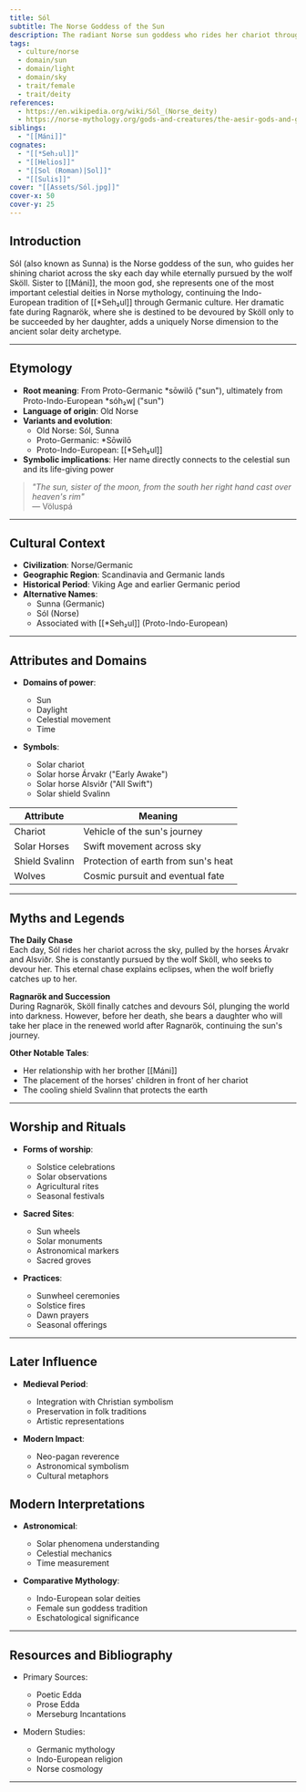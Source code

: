 ```yaml
---
title: Sól
subtitle: The Norse Goddess of the Sun
description: The radiant Norse sun goddess who rides her chariot through the heavens until Ragnarök
tags:
  - culture/norse
  - domain/sun
  - domain/light
  - domain/sky
  - trait/female
  - trait/deity
references:
  - https://en.wikipedia.org/wiki/Sól_(Norse_deity)
  - https://norse-mythology.org/gods-and-creatures/the-aesir-gods-and-goddesses/sol/
siblings:
  - "[[Máni]]"
cognates:
  - "[[*Seh₂ul]]"
  - "[[Helios]]"
  - "[[Sol (Roman)|Sol]]"
  - "[[Sulis]]"
cover: "[[Assets/Sól.jpg]]"
cover-x: 50
cover-y: 25
---
```

## Introduction
Sól (also known as Sunna) is the Norse goddess of the sun, who guides her shining chariot across the sky each day while eternally pursued by the wolf Sköll. Sister to [[Máni]], the moon god, she represents one of the most important celestial deities in Norse mythology, continuing the Indo-European tradition of [[*Seh₂ul]] through Germanic culture. Her dramatic fate during Ragnarök, where she is destined to be devoured by Sköll only to be succeeded by her daughter, adds a uniquely Norse dimension to the ancient solar deity archetype.

---

## Etymology

- **Root meaning**: From Proto-Germanic *sōwilō ("sun"), ultimately from Proto-Indo-European *sóh₂wl̥ ("sun")
- **Language of origin**: Old Norse
- **Variants and evolution**:
  - Old Norse: Sól, Sunna
  - Proto-Germanic: *Sōwilō
  - Proto-Indo-European: [[*Seh₂ul]]
- **Symbolic implications**: Her name directly connects to the celestial sun and its life-giving power

> _"The sun, sister of the moon, from the south
her right hand cast over heaven's rim"_  
> — Völuspá

---

## Cultural Context

- **Civilization**: Norse/Germanic
- **Geographic Region**: Scandinavia and Germanic lands
- **Historical Period**: Viking Age and earlier Germanic period
- **Alternative Names**:
  - Sunna (Germanic)
  - Sól (Norse)
  - Associated with [[*Seh₂ul]] (Proto-Indo-European)

---

## Attributes and Domains

- **Domains of power**: 
  - Sun
  - Daylight
  - Celestial movement
  - Time

- **Symbols**: 
  - Solar chariot
  - Solar horse Árvakr ("Early Awake")
  - Solar horse Alsviðr ("All Swift")
  - Solar shield Svalinn

| Attribute | Meaning |
|-----------|----------|
| Chariot | Vehicle of the sun's journey |
| Solar Horses | Swift movement across sky |
| Shield Svalinn | Protection of earth from sun's heat |
| Wolves | Cosmic pursuit and eventual fate |

---

## Myths and Legends

**The Daily Chase**  
Each day, Sól rides her chariot across the sky, pulled by the horses Árvakr and Alsviðr. She is constantly pursued by the wolf Sköll, who seeks to devour her. This eternal chase explains eclipses, when the wolf briefly catches up to her.

**Ragnarök and Succession**  
During Ragnarök, Sköll finally catches and devours Sól, plunging the world into darkness. However, before her death, she bears a daughter who will take her place in the renewed world after Ragnarök, continuing the sun's journey.

**Other Notable Tales**:
- Her relationship with her brother [[Máni]]
- The placement of the horses' children in front of her chariot
- The cooling shield Svalinn that protects the earth

---

## Worship and Rituals

- **Forms of worship**: 
  - Solstice celebrations
  - Solar observations
  - Agricultural rites
  - Seasonal festivals

- **Sacred Sites**:
  - Sun wheels
  - Solar monuments
  - Astronomical markers
  - Sacred groves

- **Practices**:
  - Sunwheel ceremonies
  - Solstice fires
  - Dawn prayers
  - Seasonal offerings

---

## Later Influence

- **Medieval Period**:
  - Integration with Christian symbolism
  - Preservation in folk traditions
  - Artistic representations

- **Modern Impact**:
  - Neo-pagan reverence
  - Astronomical symbolism
  - Cultural metaphors

## Modern Interpretations

- **Astronomical**:
  - Solar phenomena understanding
  - Celestial mechanics
  - Time measurement

- **Comparative Mythology**:
  - Indo-European solar deities
  - Female sun goddess tradition
  - Eschatological significance

---

## Resources and Bibliography

- Primary Sources:
  - Poetic Edda
  - Prose Edda
  - Merseburg Incantations
  
- Modern Studies:
  - Germanic mythology
  - Indo-European religion
  - Norse cosmology

---